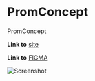 # PromConcept
PromConcept

**Link to** [site](https://pconcept.com.ua)

**Link to** [FIGMA]()

![Screenshot](/assets/PromConcept.jpg)

